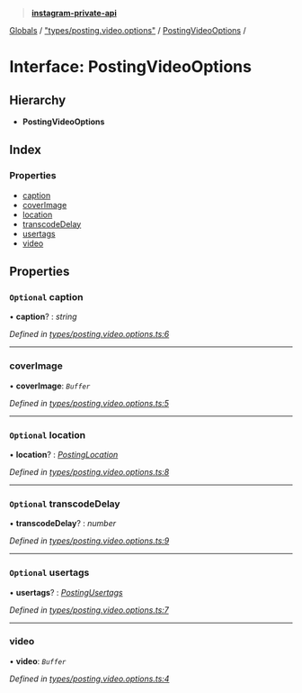 > **[instagram-private-api](../README.md)**

[Globals](../README.md) / ["types/posting.video.options"](../modules/_types_posting_video_options_.md) / [PostingVideoOptions](_types_posting_video_options_.postingvideooptions.md) /

# Interface: PostingVideoOptions

## Hierarchy

* **PostingVideoOptions**

## Index

### Properties

* [caption](_types_posting_video_options_.postingvideooptions.md#optional-caption)
* [coverImage](_types_posting_video_options_.postingvideooptions.md#coverimage)
* [location](_types_posting_video_options_.postingvideooptions.md#optional-location)
* [transcodeDelay](_types_posting_video_options_.postingvideooptions.md#optional-transcodedelay)
* [usertags](_types_posting_video_options_.postingvideooptions.md#optional-usertags)
* [video](_types_posting_video_options_.postingvideooptions.md#video)

## Properties

### `Optional` caption

• **caption**? : *string*

*Defined in [types/posting.video.options.ts:6](https://github.com/dilame/instagram-private-api/blob/e9c516c/src/types/posting.video.options.ts#L6)*

___

###  coverImage

• **coverImage**: *`Buffer`*

*Defined in [types/posting.video.options.ts:5](https://github.com/dilame/instagram-private-api/blob/e9c516c/src/types/posting.video.options.ts#L5)*

___

### `Optional` location

• **location**? : *[PostingLocation](_types_posting_options_.postinglocation.md)*

*Defined in [types/posting.video.options.ts:8](https://github.com/dilame/instagram-private-api/blob/e9c516c/src/types/posting.video.options.ts#L8)*

___

### `Optional` transcodeDelay

• **transcodeDelay**? : *number*

*Defined in [types/posting.video.options.ts:9](https://github.com/dilame/instagram-private-api/blob/e9c516c/src/types/posting.video.options.ts#L9)*

___

### `Optional` usertags

• **usertags**? : *[PostingUsertags](_types_posting_options_.postingusertags.md)*

*Defined in [types/posting.video.options.ts:7](https://github.com/dilame/instagram-private-api/blob/e9c516c/src/types/posting.video.options.ts#L7)*

___

###  video

• **video**: *`Buffer`*

*Defined in [types/posting.video.options.ts:4](https://github.com/dilame/instagram-private-api/blob/e9c516c/src/types/posting.video.options.ts#L4)*